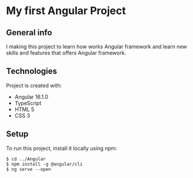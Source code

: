 # My first Angular Project
## General info
I making this project to learn how works Angular framework and learn new skills and features that offers Angular framework.
## Technologies
Project is created with:
* Angular 16.1.0
* TypeScript
* HTML 5
* CSS 3
## Setup
To run this project, install it locally using npm:
```
$ cd ../Angular
$ npm install -g @angular/cli
$ ng serve --open
```
